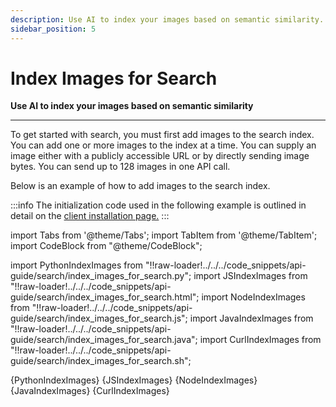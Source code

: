 ```yaml
---
description: Use AI to index your images based on semantic similarity.
sidebar_position: 5
---
```


# Index Images for Search

**Use AI to index your images based on semantic similarity**
<hr />

To get started with search, you must first add images to the search index. You can add one or more images to the index at a time. You can supply an image either with a publicly accessible URL or by directly sending image bytes. You can send up to 128 images in one API call.

Below is an example of how to add images to the search index.

:::info
The initialization code used in the following example is outlined in detail on the [client installation page.](https://docs.clarifai.com/api-guide/api-overview/api-clients/#client-installation-instructions)
:::

import Tabs from '@theme/Tabs';
import TabItem from '@theme/TabItem';
import CodeBlock from "@theme/CodeBlock";

import PythonIndexImages from "!!raw-loader!../../../code_snippets/api-guide/search/index_images_for_search.py";
import JSIndexImages from "!!raw-loader!../../../code_snippets/api-guide/search/index_images_for_search.html";
import NodeIndexImages from "!!raw-loader!../../../code_snippets/api-guide/search/index_images_for_search.js";
import JavaIndexImages from "!!raw-loader!../../../code_snippets/api-guide/search/index_images_for_search.java";
import CurlIndexImages from "!!raw-loader!../../../code_snippets/api-guide/search/index_images_for_search.sh";

<Tabs>

<TabItem value="python" label="Python">
    <CodeBlock className="language-python">{PythonIndexImages}</CodeBlock>
</TabItem>

<TabItem value="js_rest" label="JavaScript (REST)">
    <CodeBlock className="language-javascript">{JSIndexImages}</CodeBlock>
</TabItem>

<TabItem value="nodejs" label="NodeJS">
    <CodeBlock className="language-javascript">{NodeIndexImages}</CodeBlock>
</TabItem>

<TabItem value="java" label="Java">
    <CodeBlock className="language-java">{JavaIndexImages}</CodeBlock>
</TabItem>

<TabItem value="curl" label="cURL">
    <CodeBlock className="language-bash">{CurlIndexImages}</CodeBlock>
</TabItem>

</Tabs>
